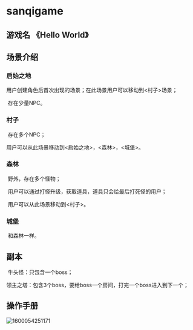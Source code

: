 # sanqigame

## 游戏名 《Hello World》

## 场景介绍

### 启始之地

​	用户创建角色后首次出现的场景；在此场景用户可以移动到<村子>场景；

​	存在少量NPC。

### 村子

​	存在多个NPC；

​	用户可以从此场景移动到<启始之地>，<森林>，<城堡>。

### 森林

​	野外，存在多个怪物；

​	用户可以通过打怪升级，获取道具，道具只会给最后打死怪的用户；

​	用户可以从此场景移动到<村子>。

### 城堡

​	和森林一样。

## 副本

​	牛头怪：只包含一个boss；

​	领主之塔：包含3个boss，要给boss一个房间，打完一个boss进入到下一个；

## 操作手册

![1600054251171](.\excel\img\QQ截图20200914113353.png) 